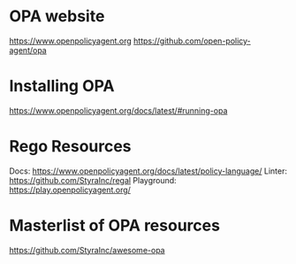# OPA website
https://www.openpolicyagent.org
https://github.com/open-policy-agent/opa

# Installing OPA
https://www.openpolicyagent.org/docs/latest/#running-opa

# Rego Resources
Docs: https://www.openpolicyagent.org/docs/latest/policy-language/
Linter: https://github.com/StyraInc/regal
Playground: https://play.openpolicyagent.org/

# Masterlist of OPA resources 
https://github.com/StyraInc/awesome-opa
